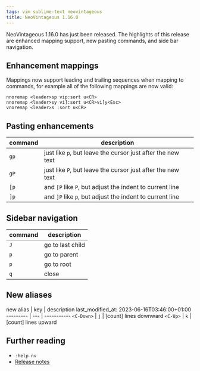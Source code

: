 ```yaml
---
tags: vim sublime-text neovintageous
title: NeoVintageous 1.16.0
---
```


NeoVintageous 1.16.0 has just been released. The highlights of this release are enhanced mapping support, new pasting commands, and side bar navigation.

## Enhancement mappings

Mappings now support leading and trailing sequences when mapping to commands, for example all of the following mappings are now valid:

```vim
nnoremap <leader>sp vip:sort u<CR>
nnoremap <leader>sy vi]:sort u<CR>vi]y<Esc>
vnoremap <leader>s :sort u<CR>
```

## Pasting enhancements

command | description
------- | -----------
`gp` | just like `p`, but leave the cursor just after the new text
`gP` | just like `P`, but leave the cursor just after the new text
`[p` | and `[P` like `P`, but adjust the indent to current line
`]p` | and `]P` like `p`, but adjust the indent to current line

## Sidebar navigation

command | description
------- | -----------
`J` | go to last child
`p` | go to parent
`p` | go to root
`q` | close

## New aliases

new alias | key | description
last_modified_at: 2023-06-16T03:46:00+01:00
--------- | --- | -----------
`<C-Down>` | `j` | \[count\] lines downward
`<C-Up>` | `k` | \[count\] lines upward

## Further reading

* `:help nv`
* [Release notes](https://github.com/NeoVintageous/NeoVintageous/releases/tag/1.16.0)
